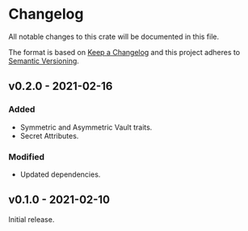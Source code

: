 # Changelog

All notable changes to this crate will be documented in this file.

The format is based on [Keep a Changelog](http://keepachangelog.com/en/1.0.0/)
and this project adheres to [Semantic Versioning](https://semver.org/spec/v2.0.0.html).

## v0.2.0 - 2021-02-16
### Added
- Symmetric and Asymmetric Vault traits.
- Secret Attributes.

### Modified
- Updated dependencies.



## v0.1.0 - 2021-02-10

Initial release.
